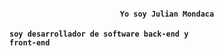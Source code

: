 <code><h4 align='center'>Yo soy Julian Mondaca</h4></code>
<code><h4 align='left'>soy desarrollador de software back-end y front-end</h4></code>

<!--
**julianmondaca/julianmondaca** is a ✨ _special_ ✨ repository because its `README.md` (this file) appears on your GitHub profile.

Here are some ideas to get you started:

- 🔭 I’m currently working on ...
- 🌱 I’m currently learning ...
- 👯 I’m looking to collaborate on ...
- 🤔 I’m looking for help with ...
- 💬 Ask me about ...
- 📫 How to reach me: ...
- 😄 Pronouns: ...
- ⚡ Fun fact: ...
-->
